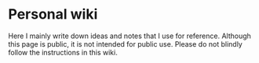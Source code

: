 # Personal wiki

Here I mainly write down ideas and notes that I use for reference. Although
this page is public, it is not intended for public use. Please do not blindly
follow the instructions in this wiki.
